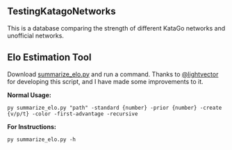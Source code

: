 ## TestingKatagoNetworks
This is a database comparing the strength of different KataGo networks and unofficial networks.

## Elo Estimation Tool
Download [summarize_elo.py](https://github.com/foxrainowo/TestingKatagoNetworks/blob/main/summarize_elo.py) and run a command. Thanks to [@lightvector](https://github.com/lightvector) for developing this script, and I have made some improvements to it.

**Normal Usage:**

	py summarize_elo.py "path" -standard {number} -prior {number} -create {v/p/t} -color -first-advantage -recursive
 
**For Instructions:**

	py summarize_elo.py -h
